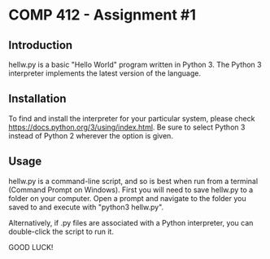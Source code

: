 # COMP 412 - Assignment #1

## Introduction

hellw.py is a basic "Hello World" program written in Python 3. 
The Python 3 interpreter implements the latest version of the language.

## Installation

To find and install the interpreter for your particular system,
please check <https://docs.python.org/3/using/index.html>.
Be sure to select Python 3 instead of Python 2 wherever the
option is given.

## Usage
hellw.py is a command-line script, and so is best when run from a
terminal (Command Prompt on Windows). First you will need to save
hellw.py to a folder on your computer. Open a prompt and navigate
to the folder you saved to and execute with "python3 hellw.py".

Alternatively, if .py files are associated with a Python
interpreter, you can double-click the script to run it.


GOOD LUCK!
